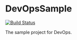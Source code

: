 # DevOpsSample
[![Build Status](https://dev.azure.com/xiaodiyan/DevOpsSample/_apis/build/status/DevOpsSample-ASP.NET%20Core-CI)](https://dev.azure.com/xiaodiyan/DevOpsSample/_build/latest?definitionId=18)

The sample project for DevOps.
